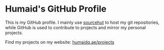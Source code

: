# Humaid's GitHub Profile

This is my GitHub profile. I mainly use [sourcehut](https://sourcehut.org) to
host my git repositories, while GitHub is used to contribute to projects and
mirror my personal projects.

Find my projects on my website:
[humaidq.ae/projects](https://humaidq.ae/projects/)
